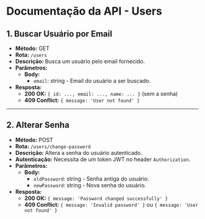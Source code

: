 # Documentação da API - Users

## 1. Buscar Usuário por Email

- **Método:** GET
- **Rota:** `/users`
- **Descrição:** Busca um usuário pelo email fornecido.
- **Parâmetros:**
  - **Body:**
    - `email`: string - Email do usuário a ser buscado.
- **Resposta:**
  - **200 OK:** `{ id: ..., email: ..., name: ... }` (sem a senha)
  - **409 Conflict:** `{ message: 'User not found' }`

---

## 2. Alterar Senha

- **Método:** POST
- **Rota:** `/users/change-password`
- **Descrição:** Altera a senha do usuário autenticado.
- **Autenticação:** Necessita de um token JWT no header `Authorization`.
- **Parâmetros:**
  - **Body:**
    - `oldPassword`: string - Senha antiga do usuário.
    - `newPassword`: string - Nova senha do usuário.
- **Resposta:**
  - **200 OK:** `{ message: 'Password changed successfully' }`
  - **409 Conflict:** `{ message: 'Invalid password' }` ou `{ message: 'User not found' }`
